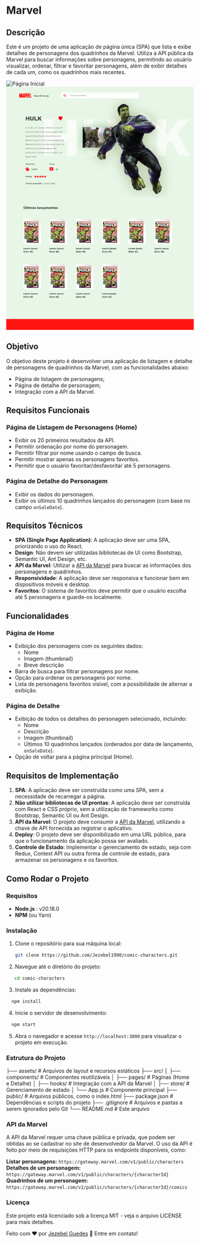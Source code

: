 # Marvel

## Descrição

Este é um projeto de uma aplicação de página única (SPA) que lista e exibe detalhes de personagens dos quadrinhos da Marvel. Utiliza a API pública da Marvel para buscar informações sobre personagens, permitindo ao usuário visualizar, ordenar, filtrar e favoritar personagens, além de exibir detalhes de cada um, como os quadrinhos mais recentes.

![Página Inicial](src/assets/pages-guide/home.png)
![Página de Heróis](src/assets/pages-guide/hero-page.png)


## Objetivo

O objetivo deste projeto é desenvolver uma aplicação de listagem e detalhe de personagens de quadrinhos da Marvel, com as funcionalidades abaixo:

- Página de listagem de personagens;
- Página de detalhe de personagem;
- Integração com a API da Marvel.

## Requisitos Funcionais

### Página de Listagem de Personagens (Home)
- Exibir os 20 primeiros resultados da API.
- Permitir ordenação por nome do personagem.
- Permitir filtrar por nome usando o campo de busca.
- Permitir mostrar apenas os personagens favoritos.
- Permitir que o usuário favoritar/desfavoritar até 5 personagens.

### Página de Detalhe do Personagem
- Exibir os dados do personagem.
- Exibir os últimos 10 quadrinhos lançados do personagem (com base no campo `onSaleDate`).

## Requisitos Técnicos

- **SPA (Single Page Application)**: A aplicação deve ser uma SPA, priorizando o uso do React.
- **Design**: Não devem ser utilizadas bibliotecas de UI como Bootstrap, Semantic UI, Ant Design, etc.
- **API da Marvel**: Utilizar a [API da Marvel](https://developer.marvel.com/docs) para buscar as informações dos personagens e quadrinhos.
- **Responsividade**: A aplicação deve ser responsiva e funcionar bem em dispositivos móveis e desktop.
- **Favoritos**: O sistema de favoritos deve permitir que o usuário escolha até 5 personagens e guarde-os localmente.

## Funcionalidades

### Página de Home
- Exibição dos personagens com os seguintes dados:
  - Nome
  - Imagem (thumbnail)
  - Breve descrição
- Barra de busca para filtrar personagens por nome.
- Opção para ordenar os personagens por nome.
- Lista de personagens favoritos visível, com a possibilidade de alternar a exibição.

### Página de Detalhe
- Exibição de todos os detalhes do personagem selecionado, incluindo:
  - Nome
  - Descrição
  - Imagem (thumbnail)
  - Últimos 10 quadrinhos lançados (ordenados por data de lançamento, `onSaleDate`).
- Opção de voltar para a página principal (Home).

## Requisitos de Implementação

1. **SPA**: A aplicação deve ser construída como uma SPA, sem a necessidade de recarregar a página.
2. **Não utilizar bibliotecas de UI prontas**: A aplicação deve ser construída com React e CSS próprio, sem a utilização de frameworks como Bootstrap, Semantic UI ou Ant Design.
3. **API da Marvel**: O projeto deve consumir a [API da Marvel](https://developer.marvel.com/docs), utilizando a chave de API fornecida ao registrar o aplicativo.
4. **Deploy**: O projeto deve ser disponibilizado em uma URL pública, para que o funcionamento da aplicação possa ser avaliado.
5. **Controle de Estado**: Implementar o gerenciamento de estado, seja com Redux, Context API ou outra forma de controle de estado, para armazenar os personagens e os favoritos.

## Como Rodar o Projeto

### Requisitos

- **Node.js** : v20.18.0
- **NPM** (ou Yarn)

### Instalação

1. Clone o repositório para sua máquina local:
   ```bash
   git clone https://github.com/Jezebel1990/comic-characters.git
    ```


2. Navegue até o diretório do projeto:
```bash
   cd comic-characters
```

3. Instale as dependências:
```bash
  npm install
```

4. Inicie o servidor de desenvolvimento:
```bash
  npm start
```


5. Abra o navegador e acesse `http://localhost:3000` para visualizar o projeto em execução.

### Estrutura do Projeto
├── assets/                 # Arquivos de layout e recursos estáticos
├── src/
│   ├── components/         # Componentes reutilizáveis
│   ├── pages/              # Páginas (Home e Detalhe)
│   ├── hooks/              # Integração com a API da Marvel
│   ├── store/              # Gerenciamento de estado 
│   └── App.js              # Componente principal
├── public/                 # Arquivos públicos, como o index.html
├── package.json            # Dependências e scripts do projeto
├── .gitignore              # Arquivos e pastas a serem ignorados pelo Git
└── README.md               # Este arquivo


### API da Marvel
A API da Marvel requer uma chave pública e privada, que podem ser obtidas ao se cadastrar no site de desenvolvedor da Marvel. O uso da API é feito por meio de requisições HTTP para os endpoints disponíveis, como:

**Listar personagens:** `https://gateway.marvel.com/v1/public/characters`
**Detalhes de um personagem:** `https://gateway.marvel.com/v1/public/characters/{characterId}`
**Quadrinhos de um personagem:** `https://gateway.marvel.com/v1/public/characters/{characterId}/comics`

### Licença
Este projeto está licenciado sob a licença MIT - veja o arquivo LICENSE para mais detalhes.

Feito com ♥ por [Jezebel Guedes](https://www.linkedin.com/in/jezebel-guedes/) 👋 Entre em contato!
